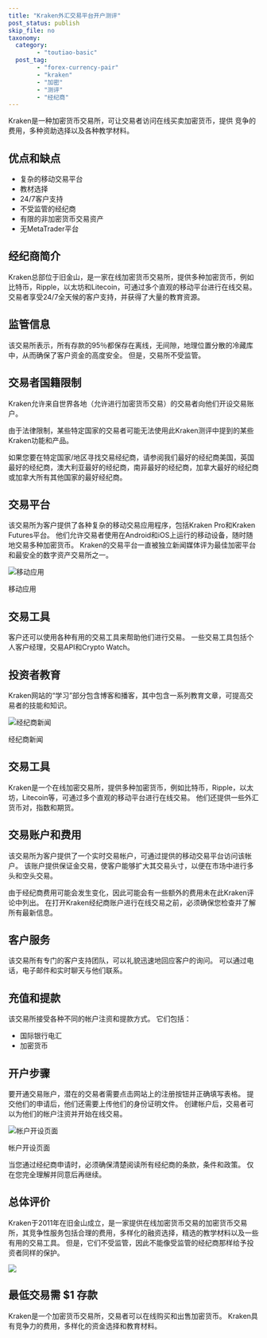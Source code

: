 ```yaml
---
title: "Kraken外汇交易平台开户测评"
post_status: publish
skip_file: no
taxonomy:
  category:
        - "toutiao-basic"
  post_tag:
        - "forex-currency-pair"
        - "kraken"
        - "加密"
        - "测评"
        - "经纪商"
---
```


Kraken是一种加密货币交易所，可让交易者访问在线买卖加密货币，提供 竞争的 费用，多种资助选择以及各种教学材料。

## 优点和缺点

- 复杂的移动交易平台
- 教材选择
- 24/7客户支持
- 不受监管的经纪商
- 有限的非加密货币交易资产
- 无MetaTrader平台

## 经纪商简介

Kraken总部位于旧金山，是一家在线加密货币交易所，提供多种加密货币，例如比特币，Ripple，以太坊和Litecoin，可通过多个直观的移动平台进行在线交易。 交易者享受24/7全天候的客户支持，并获得了大量的教育资源。

## 监管信息

该交易所表示，所有存款的95％都保存在离线，无间隙，地理位置分散的冷藏库中，从而确保了客户资金的高度安全。 但是，交易所不受监管。

## 交易者国籍限制

Kraken允许来自世界各地（允许进行加密货币交易）的交易者向他们开设交易账户。

由于法律限制，某些特定国家的交易者可能无法使用此Kraken测评中提到的某些Kraken功能和产品。

如果您要在特定国家/地区寻找交易经纪商，请参阅我们最好的经纪商美国，英国最好的经纪商，澳大利亚最好的经纪商，南非最好的经纪商，加拿大最好的经纪商或加拿大所有其他国家的最好经纪商。

## 交易平台

该交易所为客户提供了各种复杂的移动交易应用程序，包括Kraken Pro和Kraken Futures平台。 他们允许交易者使用在Android和iOS上运行的移动设备，随时随地交易多种加密货币。 Kraken的交易平台一直被独立新闻媒体评为最佳加密平台和最安全的数字资产交易所之一。

![移动应用](https://cdn.fendou.la/funstoutiao/2020/12/Kraken-Review-Mobile-App.png "移动应用")

移动应用

## 交易工具

客户还可以使用各种有用的交易工具来帮助他们进行交易。 一些交易工具包括个人客户经理，交易API和Crypto Watch。

## 投资者教育

Kraken网站的“学习”部分包含博客和播客，其中包含一系列教育文章，可提高交易者的技能和知识。

![经纪商新闻](https://cdn.fendou.la/funstoutiao/2020/12/Kraken-Review-Broker-News.jpg "经纪商新闻")

经纪商新闻

## 交易工具

Kraken是一个在线加密交易所，提供多种加密货币，例如比特币，Ripple，以太坊，Litecoin等，可通过多个直观的移动平台进行在线交易。 他们还提供一些外汇货币对，指数和期货。

## 交易账户和费用

该交易所为客户提供了一个实时交易帐户，可通过提供的移动交易平台访问该帐户。 该账户提供保证金交易，使客户能够扩大其交易头寸，以便在市场中进行多头和空头交易。

由于经纪商费用可能会发生变化，因此可能会有一些额外的费用未在此Kraken评论中列出。 在打开Kraken经纪商账户进行在线交易之前，必须确保您检查并了解所有最新信息。

## 客户服务

该交易所有专门的客户支持团队，可以礼貌迅速地回应客户的询问。 可以通过电话，电子邮件和实时聊天与他们联系。

## 充值和提款

该交易所接受各种不同的帐户注资和提款方式。 它们包括：

- 国际银行电汇
- 加密货币

## 开户步骤

要开通交易账户，潜在的交易者需要点击网站上的注册按钮并正确填写表格。 提交他们的申请后，他们还需要上传他们的身份证明文件。 创建帐户后，交易者可以为他们的帐户注资并开始在线交易。

![帐户开设页面](https://cdn.fendou.la/funstoutiao/2020/12/Kraken-Review-Account-Opening-Page.png "帐户开设页面")

帐户开设页面

当您通过经纪商申请时，必须确保清楚阅读所有经纪商的条款，条件和政策。 仅在您完全理解并同意后再继续。

## 总体评价

Kraken于2011年在旧金山成立，是一家提供在线加密货币交易的加密货币交易所，其竞争性服务包括合理的费用，多样化的融资选择，精选的教学材料以及一些有用的交易工具。 但是，它们不受监管，因此不能像受监管的经纪商那样给予投资者同样的保护。

![](https://cdn.fendou.la/funstoutiao/2020/12/Kraken-Logo.png)

## 最低交易需 $1 存款

Kraken是一个加密货币交易所，交易者可以在线购买和出售加密货币。 Kraken具有竞争力的费用，多样化的资金选择和教育材料。
